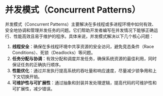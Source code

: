 # 并发模式（Concurrent Patterns）

并发模式（Concurrent Patterns）主要解决在多线程或多进程环境中如何有效、安全地协调和管理并发任务的问题。它们帮助开发者编写在并发情况下能够正确运行、性能高效且易于维护的程序。具体来说，并发模式解决以下几个核心问题：

1. **线程安全**：确保在多线程环境中共享资源的安全访问，避免竞态条件（Race Conditions）、死锁（Deadlocks）等问题。
2. **任务分配与协调**：有效分配和调度并发任务，确保系统资源的最佳利用，同时保证任务的正确执行顺序。
3. **性能优化**：通过并发执行提高系统的吞吐量和响应速度，尽量减少锁争用和上下文切换开销。
4. **可维护性与可扩展性**：通过抽象和封装并发处理逻辑，提高代码的可维护性和可扩展性，减少错误。